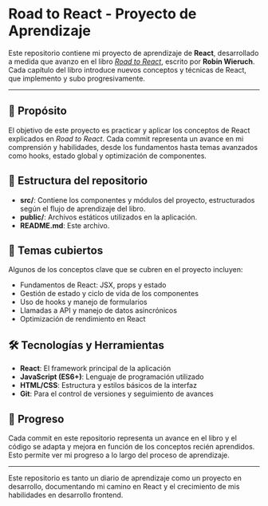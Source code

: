 # Road to React - Proyecto de Aprendizaje

Este repositorio contiene mi proyecto de aprendizaje de **React**, desarrollado a medida que avanzo en el libro [*Road to React*](https://www.roadtoreact.com/), escrito por **Robin Wieruch**. Cada capítulo del libro introduce nuevos conceptos y técnicas de React, que implemento y subo progresivamente.

---

## 📘 Propósito

El objetivo de este proyecto es practicar y aplicar los conceptos de React explicados en *Road to React*. Cada commit representa un avance en mi comprensión y habilidades, desde los fundamentos hasta temas avanzados como hooks, estado global y optimización de componentes.

## 📂 Estructura del repositorio

- **src/**: Contiene los componentes y módulos del proyecto, estructurados según el flujo de aprendizaje del libro.
- **public/**: Archivos estáticos utilizados en la aplicación.
- **README.md**: Este archivo.

## 🚀 Temas cubiertos

Algunos de los conceptos clave que se cubren en el proyecto incluyen:

- Fundamentos de React: JSX, props y estado
- Gestión de estado y ciclo de vida de los componentes
- Uso de hooks y manejo de formularios
- Llamadas a API y manejo de datos asincrónicos
- Optimización de rendimiento en React

## 🛠️ Tecnologías y Herramientas

- **React**: El framework principal de la aplicación
- **JavaScript (ES6+)**: Lenguaje de programación utilizado
- **HTML/CSS**: Estructura y estilos básicos de la interfaz
- **Git**: Para el control de versiones y seguimiento de avances

## 🔄 Progreso

Cada commit en este repositorio representa un avance en el libro y el código se adapta y mejora en función de los conceptos recién aprendidos. Esto permite ver mi progreso a lo largo del proceso de aprendizaje.

---

Este repositorio es tanto un diario de aprendizaje como un proyecto en desarrollo, documentando mi camino en React y el crecimiento de mis habilidades en desarrollo frontend.
